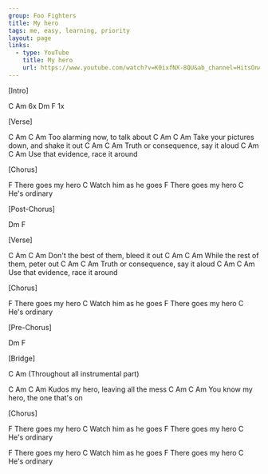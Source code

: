 ```yaml
---
group: Foo Fighters
title: My hero
tags: me, easy, learning, priority
layout: page
links:
  - type: YouTube
    title: My hero
    url: https://www.youtube.com/watch?v=K0ixfNX-8QU&ab_channel=HitsOnAcousticGuitar
---
```



[Intro]
 
C Am 6x
Dm F  1x
 
 
[Verse]
 
C         Am       C       Am
Too alarming now, to talk about
C           Am            C           Am
Take your pictures down, and shake it out
C            Am          C      Am
Truth or consequence, say it aloud
C            Am        C       Am
Use that evidence, race it around
 
 
[Chorus]
 
F
There goes my hero
                  C
Watch him as he goes
F
There goes my hero
            C
He's ordinary
 
 
[Post-Chorus]
 
Dm F
 
 
[Verse]
 
C         Am             C         Am
Don't the best of them, bleed it out
C         Am          C         Am
While the rest of them, peter out
C        Am          C         Am
Truth or consequence, say it aloud
C         Am       C           Am
Use that evidence, race it around
 
 
[Chorus]
 
F
There goes my hero
                  C
Watch him as he goes
F
There goes my hero
            C
He's ordinary
 
 
[Pre-Chorus]
 
Dm F
 
 
[Bridge]
 
C Am
(Throughout all instrumental part)
 
C        Am     C               Am
Kudos my hero, leaving all the mess
C           Am       C           Am
You know my hero, the one that's on
 
 
[Chorus]
 
F
There goes my hero
                  C
Watch him as he goes
F
There goes my hero
            C
He's ordinary  
 
 
F
There goes my hero
                  C
Watch him as he goes
F
There goes my hero
            C
He's ordinary
 
